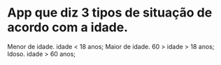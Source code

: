 # App que diz 3 tipos de situação de acordo com a idade.
Menor de idade. idade < 18 anos;
Maior de idade. 60 > idade > 18 anos;
Idoso. idade > 60 anos;
